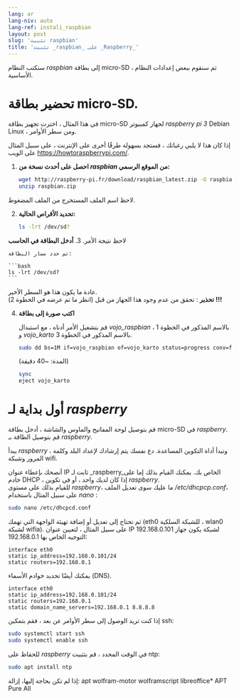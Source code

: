 ```yaml
---
lang: ar
lang-niv: auto
lang-ref: instali_raspbian
layout: post
slug: 'تثبيت raspbian'
title: 'تثبيت _raspbian_ على _Raspberry_'
---
```


سنكتب النظام _raspbian_ إلى بطاقة micro-SD ، ثم سنقوم ببعض إعدادات النظام الأساسية. 


# تحضير بطاقة micro-SD.

في هذا المثال ، اخترت تجهيز بطاقة micro-SD لجهاز كمبيوتر _raspberry pi 3_ Debian Linux ، ومن سطر الأوامر.

إذا كان هذا لا يلبي رغباتك ، فستجد بسهولة طرقًا أخرى على الإنترنت ، على سبيل المثال على الويب <https://howtoraspberrypi.com/>.

 1. **احصل على أحدث نسخة من _raspbian_ من الموقع الرسمي:**



    ```bash
    wget http://raspberry-pi.fr/download/raspbian_latest.zip -O raspbian.zip
    unzip raspbian.zip
    ```
لاحظ اسم الملف المستخرج من الملف المضغوط.
    
 2. **تحديد الأقراص الحالية:**


    
    ```bash
    ls -lrt /dev/sd?
    ```
لاحظ نتيجة الأمر. 3. **أدخل البطاقة في الحاسب**
    
    ثم حدد مسار البطاقة:
    
    ```bash
    ls -lrt /dev/sd?
    ```
عادة ما يكون هذا هو السطر الأخير.  
    **تحذير** : تحقق من عدم وجود هذا الجهاز من قبل \(انظر ما تم عرضه في الخطوة 2\) **!!!**

 4. **اكتب صورة إلى بطاقة**



    قم بتشغيل الأمر أدناه ، مع استبدال _vojo\_raspbian_ بالاسم المذكور في الخطوة 1 ، و _vojo\_karto_ بالاسم المذكور في الخطوة 3.
    
    ```bash
    sudo dd bs=1M if=vojo_raspbian of=vojo_karto status=progress conv=fsync
    ```
    (المدة: ~40 دقيقة)
    
    ```bash
    sync
    eject vojo_karto
    ``` 


# أول بداية لـ _raspberry_
قم بتوصيل لوحة المفاتيح والماوس والشاشة ، أدخل بطاقة micro-SD في _raspberry_.  
قم بتوصيل الطاقة بـ _raspberry_.

يبدأ _raspberry_ ، وتبدأ أداة التكوين المساعدة. دع نفسك يتم إرشادك لإعداد البلد وكلمة المرور وشبكة wifi.

أنصحك بإعطاء عنوان IP ثابت لـ _raspberry_الخاص بك. يمكنك القيام بذلك إما على خادم DHCP ، إذا كان لديك واحد ، أو في تكوين _raspberry_.  
للقيام بذلك على مستوى _raspberry_، ما عليك سوى تعديل الملف _/etc/dhcpcp.conf_، على سبيل المثال باستخدام _nano_ :

```bash
sudo nano /etc/dhcpcd.conf
```

ثم تحتاج إلى تعديل أو إضافة تهيئة الواجهة التي تهمك (eth0 للشبكة السلكية ، wlan0 لشبكة wifia). على سبيل المثال ، لتعيين عنوان IP 192.168.0.101 لشبكة يكون جهاز التوجيه الخاص بها 192.168.0.1:

```
interface eth0
static ip_address=192.168.0.101/24
static routers=192.168.0.1
```
يمكنك أيضًا تحديد خوادم الأسماء (DNS). 

```
interface eth0
static ip_address=192.168.0.101/24
static routers=192.168.0.1
static domain_name_servers=192.168.0.1 8.8.8.8
```
إذا كنت تريد الوصول إلى سطر الأوامر عن بعد ، فقم بتمكين ssh:

```bash
sudo systemctl start ssh
sudo systemctl enable ssh
```

للحفاظ على _raspberry_ في الوقت المحدد ، قم بتثبيت ntp:

```bash
sudo apt install ntp
```

إذا لم تكن بحاجة إليها، إزالة:
apt wolfram-motor wolframscript libreoffice*
APT Pure All
